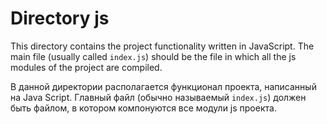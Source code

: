 # Directory js

This directory contains the project functionality written in JavaScript.
The main file (usually called `index.js`) should be the file in which all the js modules of the project are compiled.

В данной директории располагается функционал проекта, написанный на Java Script.
Главный файл (обычно называемый `index.js`) должен быть файлом, в котором компонуются все модули js проекта.
